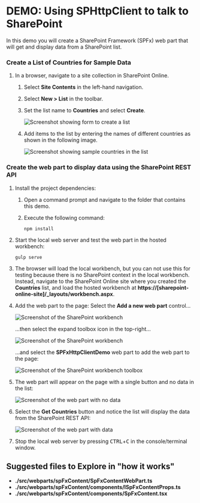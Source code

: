 # DEMO: Using SPHttpClient to talk to SharePoint

In this demo you will create a SharePoint Framework (SPFx) web part that will get and display data from a SharePoint list.

### Create a List of Countries for Sample Data

1. In a browser, navigate to a site collection in SharePoint Online.
    1. Select **Site Contents** in the left-hand navigation.
    1. Select **New > List** in the toolbar.
    1. Set the list name to **Countries** and select **Create**.

        ![Screenshot showing form to create a list](../../Images/create-countries-list01.png)

    1. Add items to the list by entering the names of different countries as shown in the following image.

        ![Screenshot showing sample countries in the list](../../Images/create-countries-list02.png)

### Create the web part to display data using the SharePoint REST API

1. Install the project dependencies:
    1. Open a command prompt and navigate to the folder that contains this demo.
    1. Execute the following command:

        ```shell
        npm install
        ```

1. Start the local web server and test the web part in the hosted workbench:

    ```shell
    gulp serve
    ```

1. The browser will load the local workbench, but you can not use this for testing because there is no SharePoint context in the local workbench. Instead, navigate to the SharePoint Online site where you created the **Countries** list, and load the hosted workbench at **https://[sharepoint-online-site]/_layouts/workbench.aspx**.

1. Add the web part to the page: Select the **Add a new web part** control...

    ![Screenshot of the SharePoint workbench](../../Images/add-webpart-01.png)

    ...then select the expand toolbox icon in the top-right...

    ![Screenshot of the SharePoint workbench](../../Images/add-webpart-02.png)

    ...and select the **SPFxHttpClientDemo** web part to add the web part to the page:

    ![Screenshot of the SharePoint workbench toolbox](../../Images/add-webpart-03.png)

1. The web part will appear on the page with a single button and no data in the list:

    ![Screenshot of the web part with no data](../../Images/add-webpart-04.png)

1. Select the **Get Countries** button and notice the list will display the data from the SharePoint REST API:

    ![Screenshot of the web part with data](../../Images/get-items-sp.png)

1. Stop the local web server by pressing <kbd>CTRL</kbd>+<kbd>C</kbd> in the console/terminal window.

## Suggested files to Explore in "how it works"

- **./src/webparts/spFxContent/SpFxContentWebPart.ts**
- **./src/webparts/spFxContent/components/ISpFxContentProps.ts**
- **./src/webparts/spFxContent/components/SpFxContent.tsx**